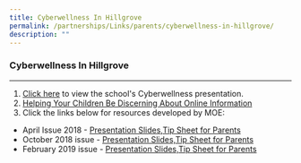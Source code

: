 ```yaml
---
title: Cyberwellness In Hillgrove
permalink: /partnerships/Links/parents/cyberwellness-in-hillgrove/
description: ""
---
```

### **Cyberwellness In Hillgrove**
---------------------------------------------------------------------

1.  [Click here](https://drive.google.com/file/d/0B_M5kbKUVTeFMk5CVDRKTGhRTDQ/view) to view the school's Cyberwellness presentation.
2.  [Helping Your Children Be Discerning About Online Information](https://drive.google.com/file/d/1RxmeOwFTwrSvSz0IZSznkhypla_h3pp2/view?usp=sharing)
3.  Click the links below for resources developed by MOE:

* April Issue 2018 - [Presentation Slides,](/files/PS2018.pdf)[Tip Sheet for Parents](/files/TS2018.pdf)
* October 2018 issue - [Presentation Slides,]()[Tip Sheet for Parents]()
* February 2019 issue - [Presentation Slides,]()[Tip Sheet for Parents]()